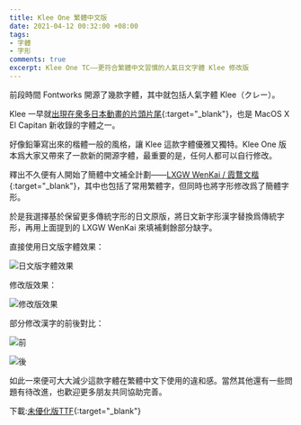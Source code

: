 ```yaml
---
title: Klee One 繁體中文版
date: 2021-04-12 00:32:00 +08:00
tags:
- 字體
- 字形
comments: true
excerpt: Klee One TC——更符合繁體中文習慣的人氣日文字體 Klee 修改版
---
```


前段時間 Fontworks 開源了幾款字體，其中就包括人氣字體 Klee（クレー）。

Klee 一早就[出現在衆多日本動畫的片頭片尾](https://dorawei.xyz/fot-klee-pro/){:target="_blank"}，也是 MacOS X El Capitan 新收錄的字體之一。

好像鉛筆寫出來的楷體一般的風格，讓 Klee 這款字體優雅又獨特。Klee One 版本爲大家又帶來了一款新的開源字體，最重要的是，任何人都可以自行修改。

釋出不久便有人開始了簡體中文補全計劃——[LXGW WenKai / 霞鶩文楷](https://github.com/lxgw/LxgwWenKai){:target="_blank"}，其中也包括了常用繁體字，但同時也將字形修改爲了簡體字形。

於是我選擇基於保留更多傳統字形的日文原版，將日文新字形漢字替換爲傳統字形，再用上面提到的 LXGW WenKai 來填補剩餘部分缺字。

直接使用日文版字體效果：

![日文版字體效果](https://img.dorawei.xyz/20210412-Klee-TC/klee_one_tc_1.png "日文版字體效果")

修改版效果：

![修改版效果](https://img.dorawei.xyz/20210412-Klee-TC/klee_one_tc_2.png "修改版效果")

部分修改漢字的前後對比：

![前](https://img.dorawei.xyz/20210412-Klee-TC/klee_one_tc_3.png "前")

![後](https://img.dorawei.xyz/20210412-Klee-TC/klee_one_tc_4.png "後")

如此一來便可大大減少這款字體在繁體中文下使用的違和感。當然其他還有一些問題有待改進，也歡迎更多朋友共同協助完善。

下載:[未優化版TTF](https://github.com/dorawei/klee-tc/raw/main/KleeOne-SemiBold-TC.ttf){:target="_blank"}
